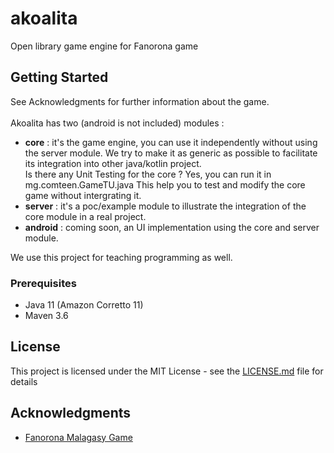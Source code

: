 # akoalita

Open library game engine for Fanorona game

## Getting Started

See Acknowledgments for further information about the game.<br><br>
Akoalita has two (android is not included) modules :<br>
* <b>core</b> : it's the game engine, you can use it independently without using the server module. We try to make it as generic as possible to facilitate its integration into other java/kotlin project.<br>
  Is there any Unit Testing for the core ? Yes, you can run it in mg.comteen.GameTU.java This help you to test and modify the core game without intergrating it.
* <b>server</b> : it's a poc/example module to illustrate the integration of the core module in a real project. 
* <b>android</b> : coming soon, an UI implementation using the core and server module.

We use this project for teaching programming as well. 

### Prerequisites
* Java 11 (Amazon Corretto 11)
* Maven 3.6

## License

This project is licensed under the MIT License - see the [LICENSE.md](LICENSE.md) file for details

## Acknowledgments

* [Fanorona Malagasy Game](http://gasy-fanorona.sourceforge.net/docs/fanorona_rules.html)
